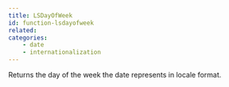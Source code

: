 ```yaml
---
title: LSDayOfWeek
id: function-lsdayofweek
related:
categories:
    - date
    - internationalization
---
```


Returns the day of the week the date represents in locale format.